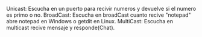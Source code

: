 Unicast:
    Escucha en un puerto para recivir numeros y devuelve si el numero es primo o no.
BroadCast:
    Escucha en broadCast cuanto recive "notepad" abre notepad en Windows o getdit en Linux.
MultiCast:
    Escucha en multicast recive mensaje y responde(Chat).